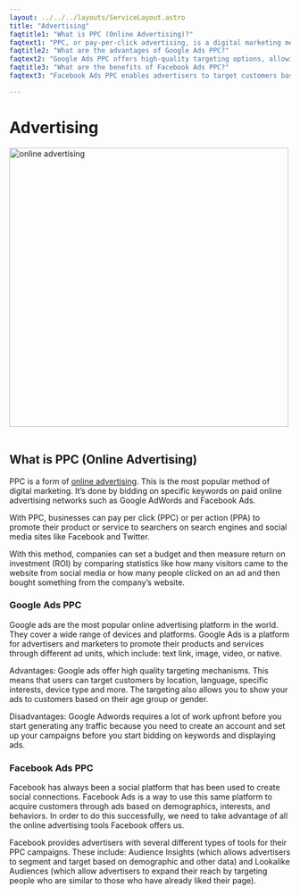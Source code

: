 ```yaml
---
layout: ../../../layouts/ServiceLayout.astro
title: "Advertising"
faqtitle1: "What is PPC (Online Advertising)?"
faqtext1: "PPC, or pay-per-click advertising, is a digital marketing method where advertisers bid on specific keywords to display their ads on search engines and social media platforms. Businesses pay each time a user clicks on their ad or performs a specific action, such as making a purchase. PPC allows businesses to target their audience effectively and measure the return on investment (ROI) of their advertising campaigns."
faqtitle2: "What are the advantages of Google Ads PPC?"
faqtext2: "Google Ads PPC offers high-quality targeting options, allowing advertisers to reach customers based on location, language, interests, device type, and more. It provides a wide reach across various devices and platforms, including text links, images, videos, and native ads."
faqtitle3: "What are the benefits of Facebook Ads PPC?"
faqtext3: "Facebook Ads PPC enables advertisers to target customers based on demographics, interests, and behaviors, leveraging the social platform's vast user data. It offers tools like Audience Insights and Lookalike Audiences to refine targeting and expand reach. Facebook Ads can be highly effective for driving engagement and conversions."

---
```


# Advertising

<img src="/assets/img/service/charity-advertising.png" alt="online advertising" style="width: 500px"><br><br>

## What is PPC (Online Advertising)

PPC is a form of [online advertising](https://qasimfarooqi.com/). This is the most popular method of digital marketing. It’s done by bidding on specific keywords on paid online advertising networks such as Google AdWords and Facebook Ads.

With PPC, businesses can pay per click (PPC) or per action (PPA) to promote their product or service to searchers on search engines and social media sites like Facebook and Twitter.

With this method, companies can set a budget and then measure return on investment (ROI) by comparing statistics like how many visitors came to the website from social media or how many people clicked on an ad and then bought something from the company’s website.

### Google Ads PPC

Google ads are the most popular online advertising platform in the world. They cover a wide range of devices and platforms. Google Ads is a platform for advertisers and marketers to promote their products and services through different ad units, which include: text link, image, video, or native.

Advantages: Google ads offer high quality targeting mechanisms. This means that users can target customers by location, language, specific interests, device type and more. The targeting also allows you to show your ads to customers based on their age group or gender.

Disadvantages: Google Adwords requires a lot of work upfront before you start generating any traffic because you need to create an account and set up your campaigns before you start bidding on keywords and displaying ads.

### Facebook Ads PPC

Facebook has always been a social platform that has been used to create social connections. Facebook Ads is a way to use this same platform to acquire customers through ads based on demographics, interests, and behaviors. In order to do this successfully, we need to take advantage of all the online advertising tools Facebook offers us.

Facebook provides advertisers with several different types of tools for their PPC campaigns. These include: Audience Insights (which allows advertisers to segment and target based on demographic and other data) and Lookalike Audiences (which allow advertisers to expand their reach by targeting people who are similar to those who have already liked their page).

